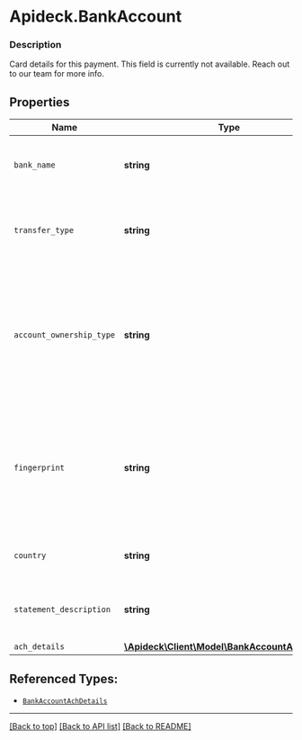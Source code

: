 # Apideck.BankAccount

### Description

Card details for this payment. This field is currently not available. Reach out to our team for more info.

## Properties
Name | Type | Description | Notes
------------ | ------------- | ------------- | -------------
`bank_name` | **string** | The name of the bank associated with the bank account. | [optional] 
`transfer_type` | **string** | The type of the bank transfer. The type can be &#x60;ACH&#x60; or &#x60;UNKNOWN&#x60;. | [optional] 
`account_ownership_type` | **string** | The ownership type of the bank account performing the transfer. The type can be &#x60;INDIVIDUAL&#x60;, &#x60;COMPANY&#x60;, or &#x60;UNKNOWN&#x60;. | [optional] 
`fingerprint` | **string** | Uniquely identifies the bank account for this seller and can be used to determine if payments are from the same bank account. | [optional] 
`country` | **string** | country code according to ISO 3166-1 alpha-2. | [optional] 
`statement_description` | **string** | The statement description as sent to the bank. | [optional] 
`ach_details` | [**\Apideck\Client\Model\BankAccountAchDetails**](BankAccountAchDetails.md) |  | [optional] 





## Referenced Types:






* [`BankAccountAchDetails`](BankAccountAchDetails.md)

---

[[Back to top]](#) [[Back to API list]](../../../../README.md#documentation-for-api-endpoints) [[Back to README]](../../../../README.md)


